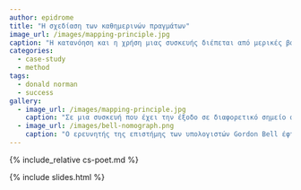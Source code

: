 ```yaml
---
author: epidrome
title: "Η σχεδίαση των καθημερινών πραγμάτων"
image_url: /images/mapping-principle.jpg
caption: "Η κατανόηση και η χρήση μιας συσκευής διέπεται από μερικές βασικές και διαχρονικές αξίες που είναι οι ίδιες ανεξάρτητα από το είδος και την πολυπλοκότητα που μπορεί να έχει η διάδραση ανθρώπου υπολογιστή."
categories:
  - case-study
  - method
tags:
  - donald norman
  - success
gallery:
  - image_url: /images/mapping-principle.jpg
    caption: "Σε μια συσκευή που έχει την έξοδο σε διαφορετικό σημείο από την είσοδο του χρήστη θα πρέπει να υπάρχει μια φυσική απεικόνιση ανάμεσα στην είσοδο και στην έξοδο, όπως στην περίπτωση των εστιών μιας κουζίνας μαγειρέματος."
  - image_url: /images/bell-nomograph.png
    caption: "Ο ερευνητής της επιστήμης των υπολογιστών Gordon Bell έφτιαξε το 2002 ένα διάγραμμα που δείχνει πόσο διαφορετικοί είναι οι υπολογιστές και τα δημογραφικά των χρηστών ανάλογα με τη δεκαετία που εμφανίστηκαν."  
---
```


{% include_relative cs-poet.md %}

{% include slides.html %}
